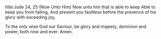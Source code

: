 title:Jude 24, 25 (Now Unto Him)
Now unto him that is able to keep
Able to keep you from falling,
And present you faultless
before the presence of his glory
with exceeding joy,

To the only wise God our Saviour,
be glory and majesty,
dominion and power,
both now and ever. Amen.

